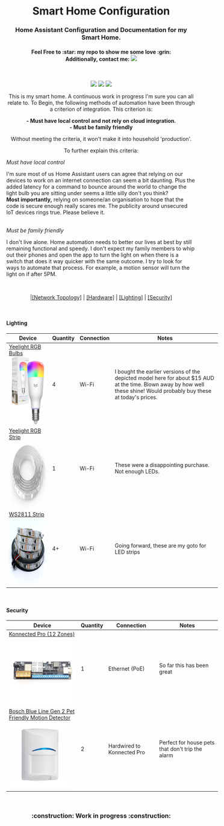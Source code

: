 

<h1 align="center">Smart Home Configuration</h1>
<h3 align="center">Home Assistant Configuration and Documentation for my Smart Home.</h3>
<h4 align="center">Feel Free to :star: my repo to show me some love :grin:<br>
Additionally, contact me:
<img src="https://img.shields.io/twitter/follow/perksie?style=social"/></h4><br>
<p align="center">
<img src="https://img.shields.io/maintenance/yes/2021"/>
<img src="https://img.shields.io/github/commit-activity/m/perksie/Home-Assistant"/>
<img src="https://img.shields.io/badge/HA--Version-2021.2.3-brightgreen.svg"/>
</p>
<p align="center">
This is my smart home. A continuous work in progress I'm sure you can all relate to. To Begin, the following methods of automation have been through a criterion of integration. This criterion is:</p>
<p align="center">
<b>
- Must have local control and not rely on cloud integration.<br>
- Must be family friendly</b><br></p>

<p align="center">Without meeting the criteria, it won't make it into household 'production'.</p>

<p align="center">To further explain this criteria:<br></p>
<i>Must have local control</i><br>
<p>I'm sure most of us Home Assistant users can agree that relying on our devices to work on an internet connection can seem a bit daunting. Plus the added latency for a command to bounce around the world to change the light bulb you are sitting under seems a little silly don't you think?<br>
<b>Most importantly,</b> relying on someone/an organisation to hope that the code is secure enough really scares me. The publicity around unsecured IoT devices rings true. Please believe it.</p><br>
<i> Must be family friendly </i><br>
<p> I don't live alone. Home automation needs to better our lives at best by still remaining functional and speedy. I don't expect my family members to whip out their phones and open the app to turn the light on when there is a switch that does it way quicker with the same outcome. I try to look for ways to automate that process. For example, a motion sensor will turn the light on if after 5PM.</p> <br>

<p align="center">
|<a href="https://github.com/perksie/Home-Assistant#network-topology">[Network Topology]</a> | <a href="https://github.com/perksie/Home-Assistant#hardware">[Hardware]</a> | <a href="https://github.com/perksie/Home-Assistant#lighting">[Lighting]</a> | <a href="https://github.com/perksie/Home-Assistant#security">[Security]</a>
</p>
<br>

#### Lighting <a name="lighting" href="https://github.com/perksie/Home-Assistant#lighting"></a>

<table style="undefined;table-layout: fixed; width: 562px">
<thead>
  <tr>
    <th>Device</th>
    <th>Quantity</th>
    <th>Connection</th>
    <th>Notes</th>
  </tr>
</thead>
<tbody>
<tr>
<td><a href="https://yeelight.net.au/products/xiaomi-yeelight-smart-led-wifi-tune-able-colour-bulb"target="_blank" rel="noopener noreferrer">Yeelight RGB Bulbs</a><br>
<img src="https://github.com/perksie/Home-Assistant/blob/master/img/lighting_system/yeelightrgb.jpg?raw=true" width="300" height ="180"></td>
<td>4</td>
<td>Wi-Fi</td>
<td>I bought the earlier versions of the depicted model here for about $15 AUD at the time. Blown away by how well these shine! Would probably buy these at today's prices.</td>
</tr>
<tr>
<td><a href="https://yeelight.net.au/products/yeelight-lightstrip-1s-2m"target="_blank" rel="noopener noreferrer">Yeelight RGB Strip</a><br>
<img src="https://github.com/perksie/Home-Assistant/blob/master/img/lighting_system/yeelightstrip.jpg?raw=true" width="300" height ="180"></td>
<td>1</td>
<td>Wi-Fi</td>
<td>These were a disappointing purchase. Not enough LEDs.</td>
</tr>
<tr>
<td><a href="https://www.aliexpress.com/item/4001331197520.html?spm=a2g0o.productlist.0.0.288d3e9dOPkaGb&algo_pvid=bff3a314-4288-43be-836b-ee079f92b092&algo_exp_id=bff3a314-4288-43be-836b-ee079f92b092-5&pdp_ext_f=%7B%22sku_id%22%3A%2212000024133823733%22%7D"target="_blank" rel="noopener noreferrer">WS2811 Strip</a><br>
<img src="https://github.com/perksie/Home-Assistant/blob/master/img/lighting_system/ws2811.jpg?raw=true" width="300" height ="180"></td>
<td>4+</td>
<td>Wi-Fi</td>
<td>Going forward, these are my goto for LED strips</td>
</tr>
</tbody>
</table>
<br>

#### Security <a name="security" href="https://github.com/perksie/Home-Assistant#security"></a>

<table style="undefined;table-layout: fixed; width: 562px">
<thead>
  <tr>
    <th>Device</th>
    <th>Quantity</th>
    <th>Connection</th>
    <th>Notes</th>
  </tr>
</thead>
<tbody>
  <tr>
    <td><a href="https://konnected.io/products/konnected-alarm-panel-pro-12-zone-kit" target="_blank" rel="noopener noreferrer">Konnected Pro (12 Zones)</a><br>
    <img src="https://github.com/perksie/Home-Assistant/blob/master/img/alarm_system/konnectedpro.jpg?raw=true" width="300" height ="180"></td>
    <td>1</td>
    <td>Ethernet (PoE)</td>
    <td>So far this has been great</td>
  </tr>
  <tr>
    <td><a href="https://commerce.boschsecurity.com/au/en/Blue-Line-Gen2-PIR-Motion-Detectors/p/2602384139/" target="_blank" rel="noopener noreferrer">Bosch Blue Line Gen 2 Pet Friendly Motion Detector</a><br>
    <img src="https://github.com/perksie/Home-Assistant/blob/master/img/alarm_system/motionsensor.jpg?raw=true" width="165" height="180"></td>
    <td>2</td>
    <td>Hardwired to Konnected Pro</td>
    <td>Perfect for house pets that don't trip the alarm</td>
  </tr>
</tbody>
</table>

<br>
<h3 align="center">:construction: Work in progress :construction:</h3>